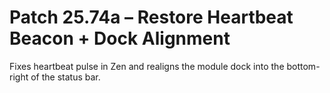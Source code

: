 # Patch 25.74a – Restore Heartbeat Beacon + Dock Alignment

Fixes heartbeat pulse in Zen and realigns the module dock into the bottom-right of the status bar.
